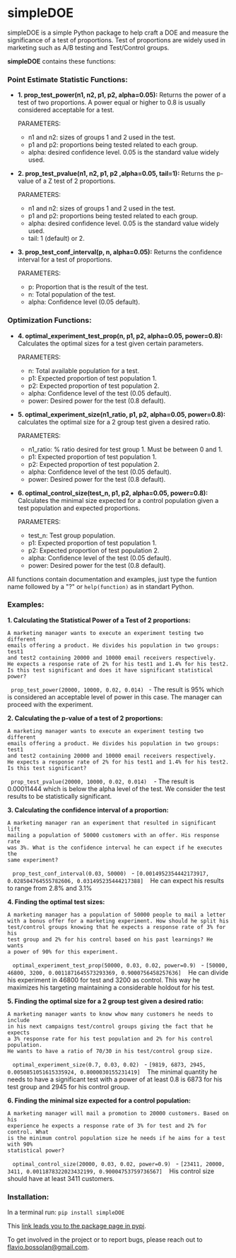 # simpleDOE
simpleDOE is a simple Python package to help craft a DOE and measure the significance of a test of proportions.
Test of proportions are widely used in marketing such as A/B testing and Test/Control groups.

**simpleDOE** contains these functions:

### Point Estimate Statistic Functions:
  - **1. prop_test_power(n1, n2, p1, p2, alpha=0.05):**  Returns the power of a test of two proportions. A power equal or higher to 0.8 is usually considered acceptable for a test.
  
    PARAMETERS:
    - n1 and n2: sizes of groups 1 and 2 used in the test.
    - p1 and p2: proportions being tested related to each group.
    - alpha: desired confidence level. 0.05 is the standard value widely used.
    
  - **2. prop_test_pvalue(n1, n2, p1, p2 ,alpha=0.05, tail=1):** Returns the p-value of a Z test of 2 proportions.
  
    PARAMETERS:
    - n1 and n2: sizes of groups 1 and 2 used in the test.
    - p1 and p2: proportions being tested related to each group.
    - alpha: desired confidence level. 0.05 is the standard value widely used.
    - tail: 1 (default) or 2.
    
  - **3. prop_test_conf_interval(p, n, alpha=0.05):** Returns the confidence interval for a test of proportions.
  
    PARAMETERS:
    - p: Proportion that is the result of the test.
    - n: Total population of the test.
    - alpha: Confidence level (0.05 default).

### Optimization Functions:
  - **4. optimal_experiment_test_prop(n, p1, p2, alpha=0.05, power=0.8):** Calculates the optimal sizes for a test given certain parameters.
  
    PARAMETERS:
    - n: Total available population for a test.
    - p1: Expected proportion of test population 1.
    - p2: Expected proportion of test population 2.
    - alpha: Confidence level of the test (0.05 default).
    - power: Desired power for the test (0.8 default).
    
  - **5. optimal_experiment_size(n1_ratio, p1, p2, alpha=0.05, power=0.8):** calculates the optimal size for a 2 group test given a desired ratio.
  
    PARAMETERS:
    - n1_ratio: % ratio desired for test group 1. Must be between 0 and 1.
    - p1: Expected proportion of test population 1.
    - p2: Expected proportion of test population 2.
    - alpha: Confidence level of the test (0.05 default).
    - power: Desired power for the test (0.8 default).
    
  - **6. optimal_control_size(test_n, p1, p2, alpha=0.05, power=0.8):** Calculates the minimal size expected for a control population given a test population and expected proportions.
  
    PARAMETERS:
    - test_n: Test group population.
    - p1: Expected proportion of test population 1.
    - p2: Expected proportion of test population 2.
    - alpha: Confidence level of the test (0.05 default).
    - power: Desired power for the test (0.8 default).

All functions contain documentation and examples, just type the funtion name followed by a "?" or `help(function)` as in standart Python. 


### Examples:

**1. Calculating the Statistical Power of a Test of 2 proportions:**
    
    A marketing manager wants to execute an experiment testing two different 
    emails offering a product. He divides his population in two groups: test1 
    and test2 containing 20000 and 10000 email receivers respectively.
    He expects a response rate of 2% for his test1 and 1.4% for his test2. 
    Is this test significant and does it have significant statistical power?
    
   `prop_test_power(20000, 10000, 0.02, 0.014)`
    - The result is 95% which is considered an acceptable level 
    of power in this case. The manager can proceed with the experiment.
    

**2. Calculating the p-value of a test of 2 proportions:**

    A marketing manager wants to execute an experiment testing two different 
    emails offering a product. He divides his population in two groups: test1 
    and test2 containing 20000 and 10000 email receivers respectively.
    He expects a response rate of 2% for his test1 and 1.4% for his test2. 
    Is this test significant?
    
   `prop_test_pvalue(20000, 10000, 0.02, 0.014)`
    - The result is 0.00011444 which is below the alpha level of the
    test. We consider the test results to be statistically significant.


**3. Calculating the confidence interval of a proportion:**

    A marketing manager ran an experiment that resulted in significant lift
    mailing a population of 50000 customers with an offer. His response rate
    was 3%. What is the confidence interval he can expect if he executes the 
    same experiment?
    
    `prop_test_conf_interval(0.03, 50000)`
   - `[0.0014952354442173917, 0.028504764555782606, 0.031495235444217388]`
    He can expect his results to range from 2.8% and 3.1%


**4. Finding the optimal test sizes:**

    A marketing manager has a population of 50000 people to mail a letter
    with a bonus offer for a marketing experiment. How should he split his 
    test/control groups knowing that he expects a response rate of 3% for his
    test group and 2% for his control based on his past learnings? He wants
    a power of 90% for this experiment.
    
    `optimal_experiment_test_prop(50000, 0.03, 0.02, power=0.9)`
   - `[50000, 46800, 3200, 0.0011871645573293369, 0.9000756458257636]`
    He can divide his experiment in 46800 for test and 3200 as control. This
    way he maximizes his targeting maintaining a considerable holdout for his
    test.


**5. Finding the optimal size for a 2 group test given a desired ratio:**

    A marketing manager wants to know whow many customers he needs to include
    in his next campaigns test/control groups giving the fact that he expects
    a 3% response rate for his test population and 2% for his control population.
    He wants to have a ratio of 70/30 in his test/control group size.
    
    `optimal_experiment_size(0.7, 0.03, 0.02)`
   - `[9819, 6873, 2945, 0.0050851051615335924, 0.8000030155231419]`
    The minimal quantity he needs to have a significant test with a power of 
    at least 0.8 is 6873 for his test group and 2945 for his control group.

**6. Finding the minimal size expected for a control population:**

    A marketing manager will mail a promotion to 20000 customers. Based on his
    experience he expects a response rate of 3% for test and 2% for control. What
    is the minimum control population size he needs if he aims for a test with 90%
    statistical power?
    
    `optimal_control_size(20000, 0.03, 0.02, power=0.9)`
   - `[23411, 20000, 3411, 0.0011878322023432199, 0.90004753759736567]`
    His control size should have at least 3411 customers.


### Installation:

In a terminal run:
`pip install simpleDOE`

This [link leads you to the package page in pypi](https://pypi.python.org/pypi/simpleDOE/1.0).

To get involved in the project or to report bugs, please reach out to flavio.bossolan@gmail.com.
